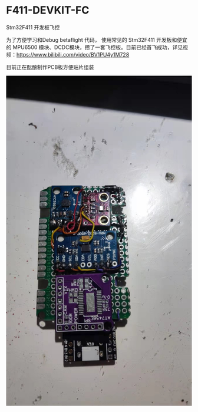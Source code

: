# F411-DEVKIT-FC
Stm32F411 开发板飞控

为了方便学习和Debug betaflight 代码， 使用常见的 Stm32F411 开发板和便宜的 MPU6500 模块、DCDC模块，攒了一套飞控板。目前已经首飞成功，详见视频：https://www.bilibili.com/video/BV1PU4y1M728

目前正在酝酿制作PCB板方便贴片组装

![alt 洞洞板](https://github.com/shanggl/F411-DEVKIT-FC/blob/main/V1%20%E5%88%9D%E6%AD%A5%E8%83%BD%E9%A3%9E/%E5%88%B6%E4%BD%9C%E4%B8%8E%E8%AF%95%E9%A3%9E/%E6%B4%9E%E6%B4%9E%E6%9D%BF%E5%8F%8D%E9%9D%A2.jpg)
